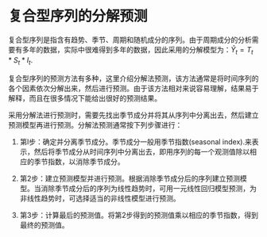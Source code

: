 
# 复合型序列的分解预测

复合型序列是指含有趋势、季节、周期和随机成分的序列。由于周期成分的分析需要有多年的数据，实际中很难得到多年的数据，因此采用的分解模型为：$\hat{Y}_t = T_t * S_t * I_t$.



复合型序列的预测方法有多种，这里介绍分解法预测，该方法通常是将时间序列的各个因素依次分解出来，然后进行预测。由于该方法相对来说容易理解，结果易于解释，而且在很多情况下能给出很好的预测结果。

采用分解法进行预测时，需要先找出季节成分并将其从序列中分离出去，然后建立预测模型再进行预测。分解法预测通常按下列步骤进行：

1. 第l步：确定并分离季节成分。季节成分一般用季节指数(seasonal index).来表示，然后将季节成分从时间序列中分离出去，即用序列的每一个观测值除以相应的季节指数，以消除季节成分。

2. 第2步：建立预测模型并进行预测。根据消除季节成分后的序列建立预测模型。当消除季节成分后的序列为线性趋势时，可用一元线性回归模型预测，为非线性趋势时，可选择适当的非线性模型进行预测。

3. 第3步：计算最后的预测值。将第2步得到的预测值乘以相应的季节指数，得到最终的预测值。